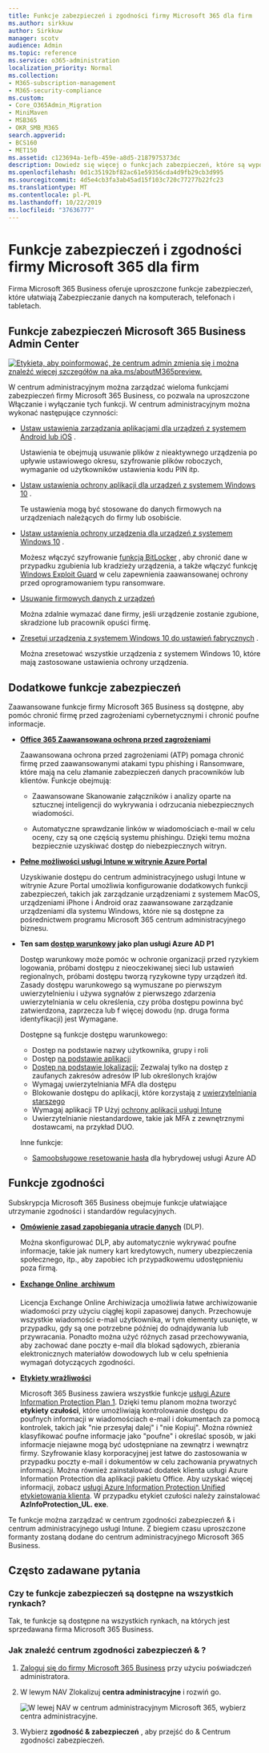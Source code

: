 ```yaml
---
title: Funkcje zabezpieczeń i zgodności firmy Microsoft 365 dla firm
ms.author: sirkkuw
author: Sirkkuw
manager: scotv
audience: Admin
ms.topic: reference
ms.service: o365-administration
localization_priority: Normal
ms.collection:
- M365-subscription-management
- M365-security-compliance
ms.custom:
- Core_O365Admin_Migration
- MiniMaven
- MSB365
- OKR_SMB_M365
search.appverid:
- BCS160
- MET150
ms.assetid: c123694a-1efb-459e-a8d5-2187975373dc
description: Dowiedz się więcej o funkcjach zabezpieczeń, które są wyposażone w Microsoft 365 Business.
ms.openlocfilehash: 0d1c35192bf82ac61e59356cda4d9fb29cb3d995
ms.sourcegitcommit: 4d5e4cb3fa3ab45ad15f103c720c77277b22fc23
ms.translationtype: MT
ms.contentlocale: pl-PL
ms.lasthandoff: 10/22/2019
ms.locfileid: "37636777"
---
```

# <a name="microsoft-365-business-security-and-compliance-features"></a>Funkcje zabezpieczeń i zgodności firmy Microsoft 365 dla firm

Firma Microsoft 365 Business oferuje uproszczone funkcje zabezpieczeń, które ułatwiają Zabezpieczanie danych na komputerach, telefonach i tabletach.
    
## <a name="microsoft-365-business-admin-center-security-features"></a>Funkcje zabezpieczeń Microsoft 365 Business Admin Center

[![Etykieta, aby poinformować, że centrum admin zmienia się i można znaleźć więcej szczegółów na aka.ms/aboutM365preview.](media/m365admincenterchanging.png)](https://docs.microsoft.com/office365/admin/microsoft-365-admin-center-preview)

W centrum administracyjnym można zarządzać wieloma funkcjami zabezpieczeń firmy Microsoft 365 Business, co pozwala na uproszczone Włączanie i wyłączanie tych funkcji. W centrum administracyjnym można wykonać następujące czynności:
  
  
- [Ustaw ustawienia zarządzania aplikacjami dla urządzeń z systemem Android lub iOS](app-protection-settings-for-android-and-ios.md) . 
    
    Ustawienia te obejmują usuwanie plików z nieaktywnego urządzenia po upływie ustawiowego okresu, szyfrowanie plików roboczych, wymaganie od użytkowników ustawienia kodu PIN itp.
    
- [Ustaw ustawienia ochrony aplikacji dla urządzeń z systemem Windows 10](protection-settings-for-windows-10-devices.md) . 
    
    Te ustawienia mogą być stosowane do danych firmowych na urządzeniach należących do firmy lub osobiście.
    
- [Ustaw ustawienia ochrony urządzenia dla urządzeń z systemem Windows 10](protection-settings-for-windows-10-pcs.md) . 
    
    Możesz włączyć szyfrowanie [funkcją BitLocker](https://go.microsoft.com/fwlink/p/?linkid=871405) , aby chronić dane w przypadku zgubienia lub kradzieży urządzenia, a także włączyć funkcję [Windows Exploit Guard](https://docs.microsoft.com/windows/security/threat-protection/microsoft-defender-atp/enable-exploit-protection) w celu zapewnienia zaawansowanej ochrony przed oprogramowaniem typu ransomware. 
    
- [Usuwanie firmowych danych z urządzeń](remove-company-data.md)
    
    Można zdalnie wymazać dane firmy, jeśli urządzenie zostanie zgubione, skradzione lub pracownik opuści firmę.
    
- [Zresetuj urządzenia z systemem Windows 10 do ustawień fabrycznych](reset-devices-to-factory-settings.md) . 
    
    Można zresetować wszystkie urządzenia z systemem Windows 10, które mają zastosowane ustawienia ochrony urządzenia.
    
## <a name="additional-security-features"></a>Dodatkowe funkcje zabezpieczeń 

Zaawansowane funkcje firmy Microsoft 365 Business są dostępne, aby pomóc chronić firmę przed zagrożeniami cybernetycznymi i chronić poufne informacje.
  
- **[Office 365 Zaawansowana ochrona przed zagrożeniami](https://support.office.com/article/e100fe7c-f2a1-4b7d-9e08-622330b83653)**
    
    Zaawansowana ochrona przed zagrożeniami (ATP) pomaga chronić firmę przed zaawansowanymi atakami typu phishing i Ransomware, które mają na celu złamanie zabezpieczeń danych pracowników lub klientów. Funkcje obejmują:
    
  - Zaawansowane Skanowanie załączników i analizy oparte na sztucznej inteligencji do wykrywania i odrzucania niebezpiecznych wiadomości.
    
  - Automatyczne sprawdzanie linków w wiadomościach e-mail w celu oceny, czy są one częścią systemu phishingu. Dzięki temu można bezpiecznie uzyskiwać dostęp do niebezpiecznych witryn.

- **[Pełne możliwości usługi Intune w witrynie Azure Portal](https://go.microsoft.com/fwlink/p/?linkid=871403)**
    
    Uzyskiwanie dostępu do centrum administracyjnego usługi Intune w witrynie Azure Portal umożliwia konfigurowanie dodatkowych funkcji zabezpieczeń, takich jak zarządzanie urządzeniami z systemem MacOS, urządzeniami iPhone i Android oraz zaawansowane zarządzanie urządzeniami dla systemu Windows, które nie są dostępne za pośrednictwem programu Microsoft 365 centrum administracyjnego biznesu.
- **Ten sam [dostęp warunkowy](https://docs.microsoft.com/en-us/azure/active-directory/conditional-access/overview) jako plan usługi Azure AD P1**

    Dostęp warunkowy może pomóc w ochronie organizacji przed ryzykiem logowania, próbami dostępu z nieoczekiwanej sieci lub ustawień regionalnych, próbami dostępu tworzą ryzykowne typy urządzeń itd. Zasady dostępu warunkowego są wymuszane po pierwszym uwierzytelnieniu i używa sygnałów z pierwszego zdarzenia uwierzytelniania w celu określenia, czy próba dostępu powinna być zatwierdzona, zaprzecza lub f więcej dowodu (np. druga forma identyfikacji) jest Wymagane.

    Dostępne są funkcje dostępu warunkowego:

    - Dostęp na podstawie nazwy użytkownika, grupy i roli
    - Dostęp [na podstawie aplikacji](https://docs.microsoft.com/azure/active-directory/conditional-access/app-based-conditional-access) 
    - [Dostęp na podstawie lokalizacji](https://docs.microsoft.com/azure/active-directory/authentication/howto-registration-mfa-sspr-combined#conditional-access-policies-for-combined-registration);  Zezwalaj tylko na dostęp z zaufanych zakresów adresów IP lub określonych krajów 
    - Wymagaj uwierzytelniania MFA dla dostępu
    - Blokowanie dostępu do aplikacji, które korzystają z [uwierzytelniania starszego](https://docs.microsoft.com/azure/active-directory/conditional-access/block-legacy-authentication)
    - Wymagaj aplikacji TP Użyj [ochrony aplikacji usługi Intune](https://docs.microsoft.com/azure/active-directory/conditional-access/app-protection-based-conditional-access)
    - Uwierzytelnianie niestandardowe, takie jak MFA z zewnętrznymi dostawcami, na przykład DUO.
   
    Inne funkcje:
    - [Samoobsługowe resetowanie hasła](https://docs.microsoft.com/azure/active-directory/authentication/concept-sspr-customization) dla hybrydowej usługi Azure AD
    
## <a name="compliance-features"></a>Funkcje zgodności

Subskrypcja Microsoft 365 Business obejmuje funkcje ułatwiające utrzymanie zgodności i standardów regulacyjnych.

- **[Omówienie zasad zapobiegania utracie danych](https://support.office.com/article/1966b2a7-d1e2-4d92-ab61-42efbb137f5e)** (DLP). 
    
    Można skonfigurować DLP, aby automatycznie wykrywać poufne informacje, takie jak numery kart kredytowych, numery ubezpieczenia społecznego, itp., aby zapobiec ich przypadkowemu udostępnieniu poza firmą.
    
- **[Exchange Online  archiwum](https://products.office.com/exchange/microsoft-exchange-online-archiving-email)**
    
    Licencja Exchange Online Archiwizacja umożliwia łatwe archiwizowanie wiadomości przy użyciu ciągłej kopii zapasowej danych. Przechowuje wszystkie wiadomości e-mail użytkownika, w tym elementy usunięte, w przypadku, gdy są one potrzebne później do odnajdywania lub przywracania. Ponadto można użyć różnych zasad przechowywania, aby zachować dane poczty e-mail dla blokad sądowych, zbierania elektronicznych materiałów dowodowych lub w celu spełnienia wymagań dotyczących zgodności.
    
- **[Etykiety wrażliwości](https://docs.microsoft.com/microsoft-365/compliance/sensitivity-labels)**

   Microsoft 365 Business zawiera wszystkie funkcje [usługi Azure Information Protection Plan 1](https://go.microsoft.com/fwlink/p/?linkid=871407). Dzięki temu planom można tworzyć **etykiety czułości**, które umożliwiają kontrolowanie dostępu do poufnych informacji w wiadomościach e-mail i dokumentach za pomocą kontrolek, takich jak "nie przesyłaj dalej" i "nie Kopiuj". Można również klasyfikować poufne informacje jako "poufne" i określać sposób, w jaki informacje niejawne mogą być udostępniane na zewnątrz i wewnątrz firmy. Szyfrowanie klasy korporacyjnej jest łatwe do zastosowania w przypadku poczty e-mail i dokumentów w celu zachowania prywatnych informacji. Można również zainstalować dodatek klienta usługi Azure Information Protection dla aplikacji pakietu Office. Aby uzyskać więcej informacji, zobacz [usługi Azure Information Protection Unified etykietowania klienta](https://docs.microsoft.com/azure/information-protection/rms-client/unifiedlabelingclient-version-release-history). W przypadku etykiet czułości należy zainstalować **AzInfoProtection_UL. exe**.

Te funkcje można zarządzać w centrum zgodności zabezpieczeń &amp; i centrum administracyjnego usługi Intune. Z biegiem czasu uproszczone formanty zostaną dodane do centrum administracyjnego Microsoft 365 Business.
  
    
## <a name="faq"></a>Często zadawane pytania

 ### <a name="are-these-security-features-available-in-all-markets"></a>Czy te funkcje zabezpieczeń są dostępne na wszystkich rynkach?
  
Tak, te funkcje są dostępne na wszystkich rynkach, na których jest sprzedawana firma Microsoft 365 Business.
  
### <a name="how-do-i-find-the-security-amp-compliance-center"></a>Jak znaleźć centrum zgodności zabezpieczeń &amp; ?
  
1. [Zaloguj się do firmy Microsoft 365 Business](https://portal.microsoft.com/) przy użyciu poświadczeń administratora. 
    
2. W lewym NAV Zlokalizuj **centra administracyjne** i rozwiń go. 
    
    ![W lewej NAV w centrum administracyjnym Microsoft 365, wybierz centra administracyjne.](media/fa4484f8-c637-45fd-a7bd-bdb3abfd6c03.png)
  
3. Wybierz **zgodność &amp; zabezpieczeń** , aby przejść do &amp; Centrum zgodności zabezpieczeń.
